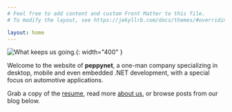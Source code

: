 ```yaml
---
# Feel free to add content and custom Front Matter to this file.
# To modify the layout, see https://jekyllrb.com/docs/themes/#overriding-theme-defaults

layout: home
---
```

![What keeps us going.](/assets/images/logo_bl_transparent.png){: width="400" }

Welcome to the website of **peppynet**, a one-man company specializing
in desktop, mobile and even embedded .NET development,
with a special focus on automotive applications.

Grab a copy of the [resume](/assets/CV_FranKelava_2025.pdf), read more
[about us](/about.markdown), or browse posts from our blog below.
